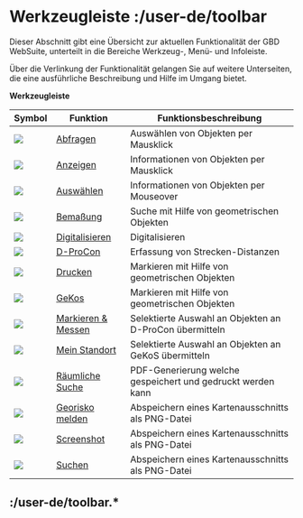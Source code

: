 # Werkzeugleiste :/user-de/toolbar

Dieser Abschnitt gibt eine Übersicht zur aktuellen Funktionalität der GBD WebSuite, unterteilt in die Bereiche Werkzeug-, Menü- und Infoleiste.

Über die Verlinkung der Funktionalität gelangen Sie auf weitere Unterseiten, die eine ausführliche Beschreibung und Hilfe im Umgang bietet.

**Werkzeugleiste**

| Symbol                                | Funktion                   					| Funktionsbeschreibung                                   	|
|---------------------------------------|---------------------------------------------------------------|---------------------------------------------------------------|
| ![](gbd-icon-abfrage-01.svg)          | [Abfragen](/user-de/toolbar.abfrage)			| Auswählen von Objekten per Mausklick                        	|
| ![](gbd-icon-anzeige-01.svg)          | [Anzeigen](/user-de/toolbar.mouseover)			| Informationen von Objekten per Mausklick                    	|
| ![](gbd-icon-auswahl-01.svg)          | [Auswählen](/user-de/toolbar.auswahl)				| Informationen von Objekten per Mouseover                    	|
| ![](gbd-icon-bemassung-02.svg)	| [Bemaßung](/user-de/toolbar.bemassung)			| Suche mit Hilfe von geometrischen Objekten                  	|
| ![](sharp-edit-24px.svg)		| [Digitalisieren](/user-de/toolbar.digitalisieren)		| Digitalisieren						|
| ![](gbd-icon-d-procon-02.svg)		| [D-ProCon](/user-de/toolbar.dprocon)				| Erfassung von Strecken-Distanzen                            	|
| ![](baseline-print-24px.svg)		| [Drucken](/user-de/toolbar.drucken)				| Markieren mit Hilfe von geometrischen Objekten              	|
| ![](gbd-icon-gekos-04.svg)		| [GeKos](/user-de/toolbar.gekos)				| Markieren mit Hilfe von geometrischen Objekten              	|
| ![](gbd-icon-markieren-messen-01.svg)	| [Markieren & Messen](/user-de/toolbar.markieren-messen)	| Selektierte Auswahl an Objekten an D-ProCon übermitteln     	|
| ![](gps_fixed-24px.svg)		| [Mein Standort](/user-de/toolbar.mein-standort)		| Selektierte Auswahl an Objekten an GeKoS übermitteln        	|
| ![](gbd-icon-raeumliche-suche-01.svg)	| [Räumliche Suche](/user-de/toolbar.raeumliche-suche)		| PDF-Generierung welche gespeichert und gedruckt werden kann 	|
| ![](georisk.svg)			| [Georisko melden](/user-de/toolbar.georisiken)			| Abspeichern eines Kartenausschnitts als PNG-Datei           	|
| ![](outline-insert_photo-24px.svg)    | [Screenshot](/user-de/toolbar.screenshot)			| Abspeichern eines Kartenausschnitts als PNG-Datei           	|
| ![](baseline-search-24px.svg)		| [Suchen](/user-de/toolbar.suchen)				| Abspeichern eines Kartenausschnitts als PNG-Datei           	|

## :/user-de/toolbar.*
